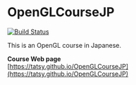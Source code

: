 OpenGLCourseJP
===

[![Build Status](https://travis-ci.org/tatsy/OpenGLCourseJP.svg?branch=master)](https://travis-ci.org/tatsy/OpenGLCourseJP)

This is an OpenGL course in Japanese.

**Course Web page**  
[https://tatsy.github.io/OpenGLCourseJP](https://tatsy.github.io/OpenGLCourseJP)
